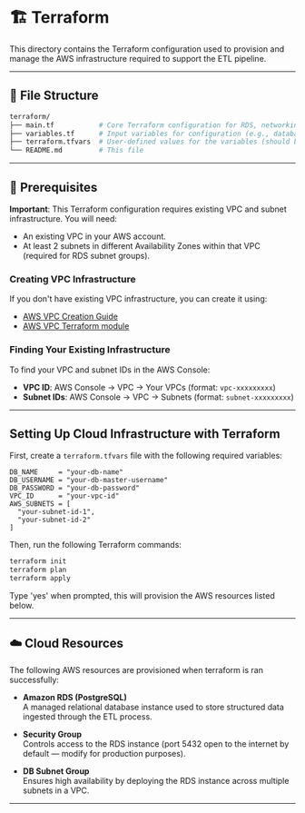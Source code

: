 # 🏗️ Terraform

This directory contains the Terraform configuration used to provision and manage the AWS infrastructure required to support the ETL pipeline.

---

## 📁 File Structure

```bash
terraform/
├── main.tf           # Core Terraform configuration for RDS, networking, and security groups
├── variables.tf      # Input variables for configuration (e.g., database credentials, subnet IDs, etc.)
├── terraform.tfvars  # User-defined values for the variables (should be created manually)
└── README.md         # This file
```
---

## 🔧 Prerequisites

**Important**: This Terraform configuration requires existing VPC and subnet infrastructure. You will need:

- An existing VPC in your AWS account.
- At least 2 subnets in different Availability Zones within that VPC (required for RDS subnet groups).

### Creating VPC Infrastructure
If you don't have existing VPC infrastructure, you can create it using:

- [AWS VPC Creation Guide](https://docs.aws.amazon.com/vpc/latest/userguide/create-vpc.html)
- [AWS VPC Terraform module](https://registry.terraform.io/modules/terraform-aws-modules/vpc/aws/latest)

### Finding Your Existing Infrastructure
To find your VPC and subnet IDs in the AWS Console:

- **VPC ID**: AWS Console → VPC → Your VPCs (format: `vpc-xxxxxxxxx`)
- **Subnet IDs**: AWS Console → VPC → Subnets (format: `subnet-xxxxxxxxx`)

---

## Setting Up Cloud Infrastructure with Terraform

First, create a `terraform.tfvars` file with the following required variables:

```
DB_NAME     = "your-db-name"
DB_USERNAME = "your-db-master-username"
DB_PASSWORD = "your-db-password"
VPC_ID      = "your-vpc-id"
AWS_SUBNETS = [
  "your-subnet-id-1",
  "your-subnet-id-2"
]
```
Then, run the following Terraform commands:
```bash
terraform init
terraform plan
terraform apply
```
Type 'yes' when prompted, this will provision the AWS resources listed below.

---

## ☁️ Cloud Resources

The following AWS resources are provisioned when terraform is ran successfully:

- **Amazon RDS (PostgreSQL)**  
  A managed relational database instance used to store structured data ingested through the ETL process.
  
- **Security Group**  
  Controls access to the RDS instance (port 5432 open to the internet by default — modify for production purposes).

- **DB Subnet Group**  
  Ensures high availability by deploying the RDS instance across multiple subnets in a VPC.

---
